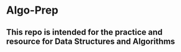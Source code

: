 # Algo-Prep
## This repo is intended for the practice and resource for Data Structures and Algorithms